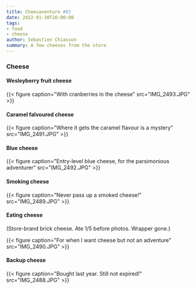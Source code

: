 ```yaml
---
title: Cheesaventure #01
date: 2022-01-30T16:00:00
tags:
- food
- cheese
author: Sebastien Chiasson
summary: A few cheeses from the store
---
```


### Cheese

#### Wesleyberry fruit cheese

{{< figure caption="With cranberries in the cheese" src="IMG_2493.JPG" >}}

#### Caramel falvoured cheese

{{< figure caption="Where it gets the caramel flavour is a mystery" src="IMG_2491.JPG" >}}

#### Blue cheese

{{< figure caption="Entry-level blue cheese, for the parsimonious adventurer" src="IMG_2492.JPG" >}}

#### Smoking cheese

{{< figure caption="Never pass up a smoked cheese!" src="IMG_2489.JPG" >}}

#### Eating cheese

(Store-brand brick cheese. Ate 1/5 before photos. Wrapper gone.)

{{< figure caption="For when I want cheese but not an adventure" src="IMG_2490.JPG" >}}

#### Backup cheese

{{< figure caption="Bought last year. Still not expired!" src="IMG_2488.JPG" >}}



